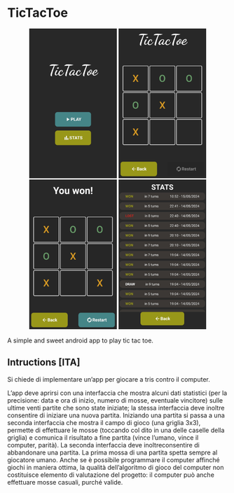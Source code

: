 # TicTacToe

<p align="center">
  <img src="screenshot/homeScreen.jpg" width="200" />
  <img src="screenshot/gameScreen.jpg" width="200" />
  <img src="screenshot/gameScreen2.jpg" width="200" />
  <img src="screenshot/statsScreen.jpg" width="200" />
</p>

A simple and sweet android app to play tic tac toe.

## Intructions [ITA]
Si chiede di implementare un’app per giocare a tris contro il computer. 

L’app deve aprirsi con una interfaccia che mostra alcuni dati statistici (per la precisione: data e ora di inizio, numero di mosse, eventuale vincitore) sulle ultime venti partite che sono state iniziate; la stessa interfaccia deve inoltre consentire di iniziare una nuova partita. Iniziando una partita si passa a una seconda interfaccia che mostra il campo di gioco (una griglia 3x3), permette di effettuare le mosse (toccando col dito in una delle caselle della griglia) e comunica il risultato a fine partita (vince l’umano, vince il computer, parità). La seconda interfaccia deve inoltreconsentire di abbandonare una partita. La prima mossa di una partita spetta sempre al giocatore umano. Anche se è possibile programmare il computer affinché giochi in maniera ottima, la qualità dell’algoritmo di gioco del computer non costituisce elemento di valutazione del progetto: il computer può anche effettuare mosse casuali, purché valide.
